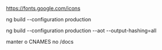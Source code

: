https://fonts.google.com/icons

ng build --configuration production

ng build --configuration production --aot --output-hashing=all

manter o CNAMES no /docs
